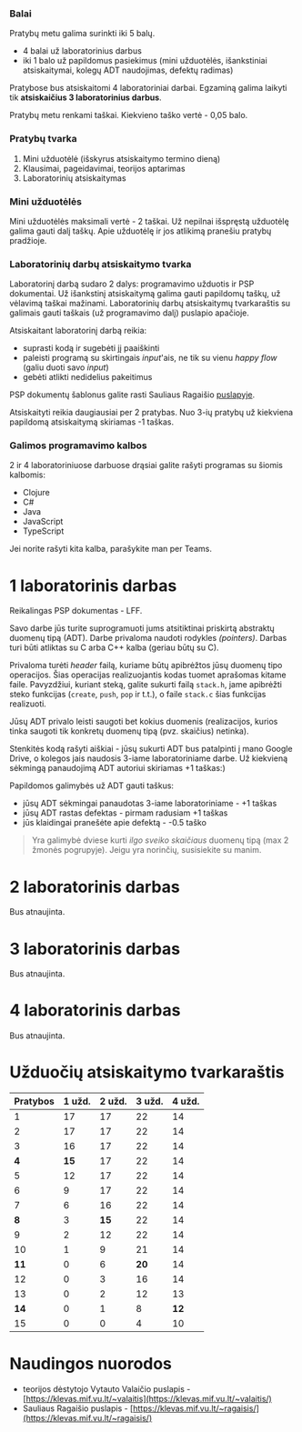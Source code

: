 ### Balai

Pratybų metu galima surinkti iki 5 balų.
- 4 balai už laboratorinius darbus
- iki 1 balo už papildomus pasiekimus (mini užduotėlės, išankstiniai atsiskaitymai, kolegų ADT naudojimas, defektų radimas)

Pratybose bus atsiskaitomi 4 laboratoriniai darbai. Egzaminą galima laikyti tik **atsiskaičius 3 laboratorinius darbus**.

Pratybų metu renkami taškai. Kiekvieno taško vertė - 0,05 balo.

### Pratybų tvarka

1. Mini užduotėlė (išskyrus atsiskaitymo termino dieną)
2. Klausimai, pageidavimai, teorijos aptarimas
3. Laboratorinių atsiskaitymas

### Mini užduotėlės

Mini užduotėlės maksimali vertė - 2 taškai. Už nepilnai išspręstą užduotėlę galima gauti dalį taškų. Apie užduotėlę ir jos atlikimą pranešiu pratybų pradžioje.

### Laboratorinių darbų atsiskaitymo tvarka

Laboratorinį darbą sudaro 2 dalys: programavimo užduotis ir PSP dokumentai. Už išankstinį atsiskaitymą galima gauti papildomų taškų, už vėlavimą taškai mažinami. Laboratorinių darbų atsiskaitymų tvarkaraštis su galimais gauti taškais (už programavimo dalį) puslapio apačioje.

Atsiskaitant laboratorinį darbą reikia:

- suprasti kodą ir sugebėti jį paaiškinti
- paleisti programą su skirtingais _input_'ais, ne tik su vienu _happy flow_ (galiu duoti savo _input_)
- gebėti atlikti nedidelius pakeitimus

PSP dokumentų šablonus galite rasti Sauliaus Ragaišio [puslapyje](https://klevas.mif.vu.lt/~ragaisis/ADS2019/index.html).

Atsiskaityti reikia daugiausiai per 2 pratybas. Nuo 3-ių pratybų už kiekviena papildomą atsiskaitymą skiriamas -1 taškas.

### Galimos programavimo kalbos

2 ir 4 laboratoriniuose darbuose drąsiai galite rašyti programas su šiomis kalbomis:

- Clojure
- C#
- Java
- JavaScript
- TypeScript

Jei norite rašyti kita kalba, parašykite man per Teams.

# 1 laboratorinis darbas

Reikalingas PSP dokumentas - LFF.

Savo darbe jūs turite suprogramuoti jums atsitiktinai priskirtą abstraktų duomenų tipą (ADT). Darbe privaloma naudoti rodykles _(pointers)_. Darbas turi būti atliktas su C arba C++ kalba (geriau būtų su C).

Privaloma turėti _header_ failą, kuriame būtų apibrėžtos jūsų duomenų tipo operacijos. Šias operacijas realizuojantis kodas tuomet aprašomas kitame faile. Pavyzdžiui, kuriant steką, galite sukurti failą `stack.h`, jame apibrėžti steko funkcijas (`create`, `push`, `pop` ir t.t.), o faile `stack.c` šias funkcijas realizuoti.

Jūsų ADT privalo leisti saugoti bet kokius duomenis (realizacijos, kurios tinka saugoti tik konkretų duomenų tipą (pvz. skaičius) netinka).

Stenkitės kodą rašyti aiškiai - jūsų sukurti ADT bus patalpinti į mano Google Drive, o kolegos jais naudosis 3-iame laboratoriniame darbe. Už kiekvieną sėkmingą panaudojimą ADT autoriui skiriamas +1 taškas:)

Papildomos galimybės už ADT gauti taškus:

- jūsų ADT sėkmingai panaudotas 3-iame laboratoriniame - +1 taškas
- jūsų ADT rastas defektas - pirmam radusiam +1 taškas
- jūs klaidingai pranešėte apie defektą - -0.5 taško

> Yra galimybė dviese kurti  _ilgo sveiko skaičiaus_ duomenų tipą (max 2 žmonės pogrupyje). Jeigu yra norinčių, susisiekite su manim.

# 2 laboratorinis darbas
Bus atnaujinta.

# 3 laboratorinis darbas
Bus atnaujinta.

# 4 laboratorinis darbas
Bus atnaujinta.

# Užduočių atsiskaitymo tvarkaraštis

| Pratybos  | 1 užd. | 2 užd. | 3 užd. | 4 užd. |
| --------- | ------ | ------ | ------ | ------ |
| 1   | 17  | 17  | 22  | 14  |
| 2   | 17  | 17  | 22  | 14  |
| 3   | 16  | 17  | 22  | 14  |
|**4**| **15**  | 17  | 22  | 14  |
| 5   | 12  | 17  | 22  | 14  |
| 6   | 9   | 17  | 22  | 14  |
| 7   | 6   | 16  | 22  | 14  |
| **8**   | 3   | **15**  | 22  | 14  |
| 9   | 2   | 12  | 22  | 14  |
| 10  | 1   | 9   | 21  | 14  |
| **11**  | 0   | 6   | **20**  | 14  |
| 12  | 0   | 3   | 16  | 14  |
| 13  | 0   | 2   | 12  | 13  |
| **14**  | 0   | 1   | 8   | **12**  |
| 15  | 0   | 0   | 4   | 10  |

# Naudingos nuorodos
- teorijos dėstytojo Vytauto Valaičio puslapis - [https://klevas.mif.vu.lt/~valaitis](https://klevas.mif.vu.lt/~valaitis/)
- Sauliaus Ragaišio puslapis - [https://klevas.mif.vu.lt/~ragaisis/](https://klevas.mif.vu.lt/~ragaisis/)